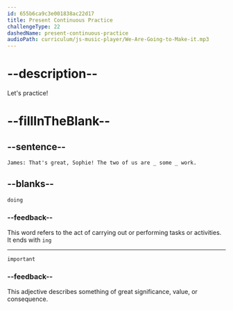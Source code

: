 ```yaml
---
id: 655b6ca9c3e001838ac22d17
title: Present Continuous Practice
challengeType: 22
dashedName: present-continuous-practice
audioPath: curriculum/js-music-player/We-Are-Going-to-Make-it.mp3
---
```


<!--
AUDIO REFERENCE:
James: That's great, Sophie! The two of us are _ some _ work.
-->

# --description--

Let's practice!

# --fillInTheBlank--

## --sentence--

`James: That's great, Sophie! The two of us are _ some _ work.`

## --blanks--

`doing`

### --feedback--

This word refers to the act of carrying out or performing tasks or activities. It ends with `ing`

---

`important`

### --feedback--

This adjective describes something of great significance, value, or consequence.
